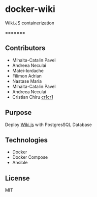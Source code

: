 # docker-wiki

Wiki.JS containerization


=======
## Contributors
 - Mihaita-Catalin Pavel
 - Andreea Neculai
 - Matei-Iordache
 - Filimon Adrian
 - Nastase Maria
 - Mihaita-Catalin Pavel
 - Andreea Neculai
 - Cristian Chiru [cr1cr1](https://github.com/cr1cr1)

## Purpose

Deploy [Wiki.js](https://github.com/Requarks/wiki) with PostgresSQL Database

## Technologies

- Docker
- Docker Compose
- Ansible

## License

MIT